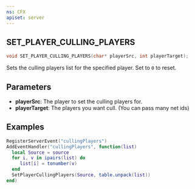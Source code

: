 ```yaml
---
ns: CFX
apiset: server
---
```

## SET_PLAYER_CULLING_PLAYERS

```c
void SET_PLAYER_CULLING_PLAYERS(char* playerSrc, int playerTarget);
```

Sets the culling players list for the specified player.
Set to `0` to reset.

## Parameters
* **playerSrc**: The player to set the culling players for.
* **playerTarget**: The players you want cull. (You can pass many net ids)

## Examples

```lua
RegisterServerEvent("cullingPlayers")
AddEventHandler("cullingPlayers", function(list)
  local Source = source
  for i, v in ipairs(list) do
     list[i] = tonumber(v)
  end
  SetPlayerCullingPlayers(Source, table.unpack(list))
end)
```
